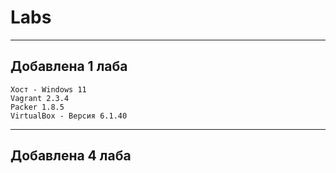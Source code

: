 # **Labs**

---
**Добавлена 1 лаба**
---
```
Хост - Windows 11
Vagrant 2.3.4
Packer 1.8.5
VirtualBox - Версия 6.1.40
```
---
**Добавлена 4 лаба**
---